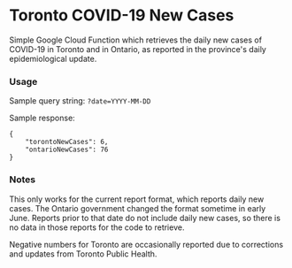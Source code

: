 # Toronto COVID-19 New Cases

Simple Google Cloud Function which retrieves the daily new cases of COVID-19 in Toronto
and in Ontario, as reported in the province's daily epidemiological update.

### Usage

Sample query string:
`?date=YYYY-MM-DD`

Sample response:
```
{
    "torontoNewCases": 6,
    "ontarioNewCases": 76
}
```

### Notes

This only works for the current report format, which reports daily new cases.
The Ontario government changed the format sometime in early June. Reports prior
to that date do not include daily new cases, so there is no data in those reports for
the code to retrieve.

Negative numbers for Toronto are occasionally reported due to corrections and
updates from Toronto Public Health.
